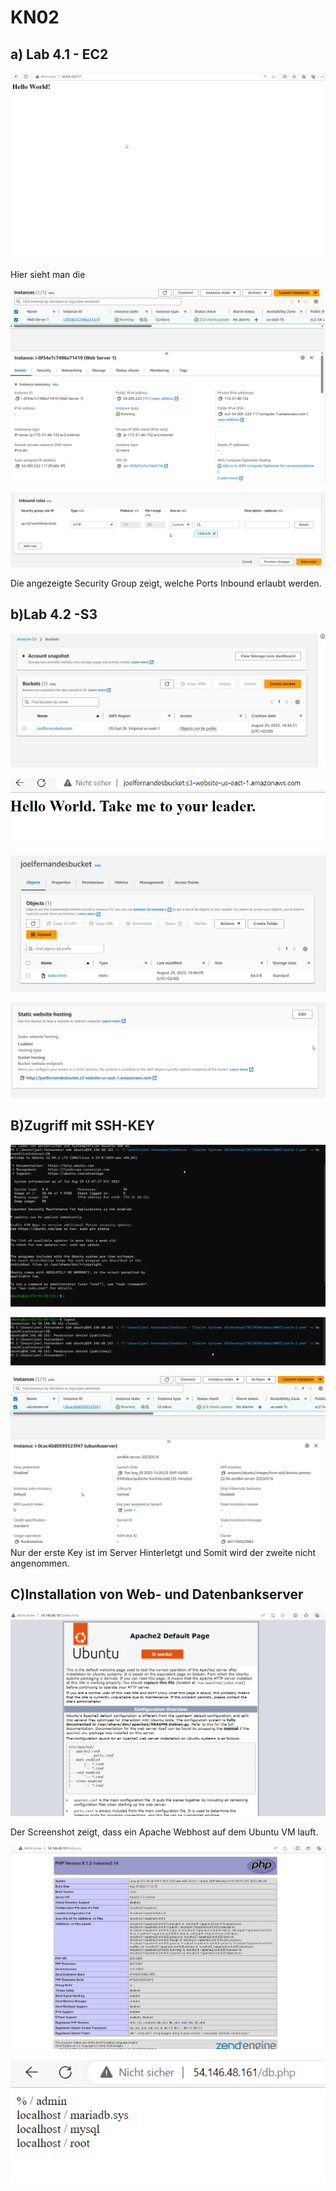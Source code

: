 # KN02

## a) Lab 4.1 - EC2
![image](Hello.png)

Hier sieht man die 

![image](instanz.png)


![image](Security_Groups.png)

Die angezeigte Security Group zeigt, welche Ports Inbound erlaubt werden.

## b)Lab 4.2 -S3

![image](Bucket.png)


![image](Leader.png)

![image](Objects.png)

![image](static.png)


## B)Zugriff mit SSH-KEY
![image](joelk1.png)

![image](denied.png)

![image](beweis2key.png)
Nur der erste Key ist im Server Hinterletgt und Somit wird der zweite nicht angenommen.


## C)Installation von Web- und Datenbankserver

![image](urlweb.png)

Der Screenshot zeigt, dass ein Apache Webhost auf dem Ubuntu VM lauft.

![image](info.png)


![image](db.png)

